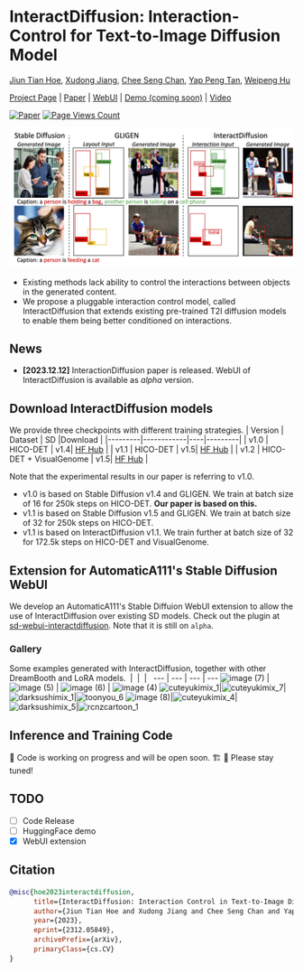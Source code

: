 
# InteractDiffusion: Interaction-Control for Text-to-Image Diffusion Model

[Jiun Tian Hoe](https://jiuntian.com/), [Xudong Jiang](https://personal.ntu.edu.sg/exdjiang/),
[Chee Seng Chan](http://cs-chan.com), [Yap Peng Tan](https://personal.ntu.edu.sg/eyptan/),
[Weipeng Hu](https://scholar.google.com/citations?user=zo6ni_gAAAAJ)

[Project Page](https://jiuntian.github.io/interactdiffusion) |
 [Paper](https://arxiv.org/abs/2312.05849) |
 [WebUI](https://github.com/jiuntian/sd-webui-interactdiffusion) |
 [Demo (coming soon)](https://huggingface.co/spaces/interactdiffusion/demo) |
 [Video](https://www.youtube.com/watch?v=Uunzufq8m6Y)

[![Paper](https://img.shields.io/badge/cs.CV-arxiv:2312.05849-B31B1B.svg)](https://arxiv.org/abs/2312.05849)
[![Page Views Count](https://badges.toozhao.com/badges/01HH1JE53YX5TDDDDCG6PXY8WQ/blue.svg)](https://badges.toozhao.com/stats/01HH1JE53YX5TDDDDCG6PXY8WQ "Get your own page views count badge on badges.toozhao.com")

![Teaser figure](docs/static/res/teaser.jpg)

<!-- [![IMAGE ALT TEXT HERE](https://img.youtube.com/vi/Uunzufq8m6Y/0.jpg)](https://youtu.be/Uunzufq8m6Y) -->

- Existing methods lack ability to control the interactions between objects in the generated content.
- We propose a pluggable interaction control model, called InteractDiffusion that extends existing pre-trained T2I diffusion models to enable them being better conditioned on interactions.

## News

- **[2023.12.12]** InteractionDiffusion paper is released. WebUI of InteractDiffusion is available as *alpha* version.

## Download InteractDiffusion models

We provide three checkpoints with different training strategies.
| Version | Dataset    | SD |Download |
|---------|------------|----|---------|
| v1.0 | HICO-DET                 | v1.4| [HF Hub](https://huggingface.co/jiuntian/interactiondiffusion-weight/blob/main/interact-diffusion-v1.pth) |
| v1.1 | HICO-DET                 | v1.5| [HF Hub](https://huggingface.co/jiuntian/interactiondiffusion-weight/blob/main/interact-diffusion-v1-1.pth) |
| v1.2 | HICO-DET + VisualGenome  | v1.5| [HF Hub](https://huggingface.co/jiuntian/interactiondiffusion-weight/blob/main/interact-diffusion-v1-2.pth) |

Note that the experimental results in our paper is referring to v1.0.

- v1.0 is based on Stable Diffusion v1.4 and GLIGEN. We train at batch size of 16 for 250k steps on HICO-DET. **Our paper is based on this.**
- v1.1 is based on Stable Diffusion v1.5 and GLIGEN. We train at batch size of 32 for 250k steps on HICO-DET.
- v1.1 is based on InteractDiffusion v1.1. We train further at batch size of 32 for 172.5k steps on HICO-DET and VisualGenome.

## Extension for AutomaticA111's Stable Diffusion WebUI

We develop an AutomaticA111's Stable Diffuion WebUI extension to allow the use of InteractDiffusion over existing SD models. Check out the plugin at [sd-webui-interactdiffusion](https://github.com/jiuntian/sd-webui-interactdiffusion). Note that it is still on `alpha`. 

### Gallery
Some examples generated with InteractDiffusion, together with other DreamBooth and LoRA models.
&nbsp;| &nbsp;| &nbsp;| &nbsp;
--- | --- | --- | ---
![image (7)](https://github.com/jiuntian/sd-webui-interactdiffusion/assets/13869695/e4ff1279-1b08-41c9-9ea3-45ec3667115e) | ![image (5)](https://github.com/jiuntian/sd-webui-interactdiffusion/assets/13869695/dfd254ea-f6fb-4fc4-9fe6-8222fe47ee12) | ![image (6)](https://github.com/jiuntian/sd-webui-interactdiffusion/assets/13869695/a6df1288-3315-4738-9db8-d9cb9bd01038) | ![image (4)](https://github.com/jiuntian/sd-webui-interactdiffusion/assets/13869695/1766e775-ce6c-4705-a376-4aa8e62bcceb)
![cuteyukimix_1](https://github.com/jiuntian/sd-webui-interactdiffusion/assets/13869695/1416f2b6-4907-4ac7-bb03-b5d2b5adcd91)|![cuteyukimix_7](https://github.com/jiuntian/sd-webui-interactdiffusion/assets/13869695/7b619e4e-7d0b-4989-85f9-422fbd6a6319)|![darksushimix_1](https://github.com/jiuntian/sd-webui-interactdiffusion/assets/13869695/2b81abe3-a39a-4db8-9e7a-63336f96d7e3)|![toonyou_6](https://github.com/jiuntian/sd-webui-interactdiffusion/assets/13869695/ce027fac-7840-44cc-9f69-0bdeef5da1da)
![image (8)](https://github.com/jiuntian/sd-webui-interactdiffusion/assets/13869695/0bc70ee4-9f84-4340-994c-fbde99a17062)|![cuteyukimix_4](https://github.com/jiuntian/sd-webui-interactdiffusion/assets/13869695/0d12f242-cc90-4871-8d2c-02f7c36c70cf)|![darksushimix_5](https://github.com/jiuntian/sd-webui-interactdiffusion/assets/13869695/cd716268-92d2-48fa-bbc5-a291c80f7f9a)|![rcnzcartoon_1](https://github.com/jiuntian/sd-webui-interactdiffusion/assets/13869695/ce8c33f1-62fd-4c44-ae76-d5b70b1f05f5)

## Inference and Training Code

🚧 Code is working on progress and will be open soon. 🏗️  🔨 Please stay tuned!

## TODO

- [ ] Code Release
- [ ] HuggingFace demo
- [x] WebUI extension

## Citation

```bibtex
@misc{hoe2023interactdiffusion,
      title={InteractDiffusion: Interaction Control in Text-to-Image Diffusion Models}, 
      author={Jiun Tian Hoe and Xudong Jiang and Chee Seng Chan and Yap-Peng Tan and Weipeng Hu},
      year={2023},
      eprint={2312.05849},
      archivePrefix={arXiv},
      primaryClass={cs.CV}
}
```

